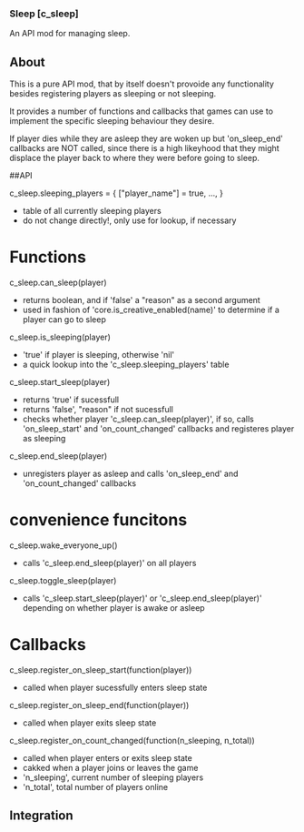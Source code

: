 ### Sleep [c_sleep]

An API mod for managing sleep.


## About

This is a pure API mod, that by itself doesn't provoide any functionality
besides registering players as sleeping or not sleeping.

It provides a number of functions and callbacks that games can use to implement
the specific sleeping behaviour they desire.


If player dies while they are asleep they are woken up but 'on_sleep_end'
callbacks are NOT called, since there is a high likeyhood that they might displace
the player back to where they were before going to sleep.



##API

c_sleep.sleeping_players = {
	["player_name"] = true,
	...,
}
- table of all currently sleeping players
- do not change directly!, only use for lookup, if necessary


# Functions

c_sleep.can_sleep(player)
- returns boolean, and if 'false' a "reason" as a second argument
- used in fashion of 'core.is_creative_enabled(name)' to determine if a player
can go to sleep

c_sleep.is_sleeping(player)
- 'true' if player is sleeping, otherwise 'nil'
- a quick lookup into the 'c_sleep.sleeping_players' table

c_sleep.start_sleep(player)
- returns 'true' if sucessfull
- returns 'false', "reason" if not sucessfull
- checks whether player 'c_sleep.can_sleep(player)', if so,
calls 'on_sleep_start' and 'on_count_changed' callbacks and
registeres player as sleeping

c_sleep.end_sleep(player)
- unregisters player as asleep and calls 'on_sleep_end' and 'on_count_changed'
callbacks

# convenience funcitons
c_sleep.wake_everyone_up()
- calls 'c_sleep.end_sleep(player)' on all players

c_sleep.toggle_sleep(player)
- calls 'c_sleep.start_sleep(player)' or 'c_sleep.end_sleep(player)' depending
on whether player is awake or asleep


# Callbacks

c_sleep.register_on_sleep_start(function(player))
- called when player sucessfully enters sleep state

c_sleep.register_on_sleep_end(function(player))
- called when player exits sleep state

c_sleep.register_on_count_changed(function(n_sleeping, n_total))
- called when player enters or exits sleep state
- cakked when a player joins or leaves the game
- 'n_sleeping', current number of sleeping players
- 'n_total', total number of players online


## Integration
